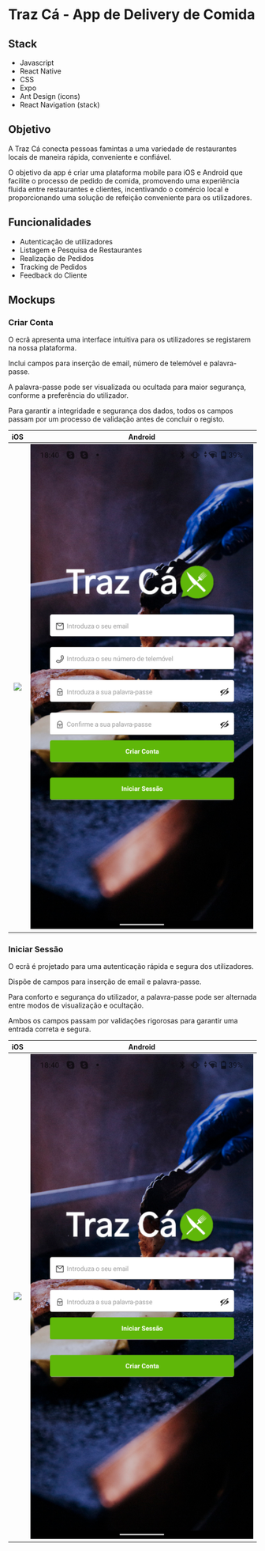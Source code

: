 # Traz Cá - App de Delivery de Comida



## Stack
- Javascript
- React Native
- CSS
- Expo
- Ant Design (icons)
- React Navigation (stack)


## Objetivo
A Traz Cá conecta pessoas famintas a uma variedade de restaurantes locais de maneira rápida, conveniente e confiável.

O objetivo da app é criar uma plataforma mobile para iOS e Android que facilite o processo de pedido de comida, promovendo uma experiência fluida entre restaurantes e clientes, incentivando o comércio local e proporcionando uma solução de refeição conveniente para os utilizadores.


## Funcionalidades
- Autenticação de utilizadores
- Listagem e Pesquisa de Restaurantes
- Realização de Pedidos
- Tracking de Pedidos
- Feedback do Cliente


## Mockups
### Criar Conta
O ecrã apresenta uma interface intuitiva para os utilizadores se registarem na nossa plataforma. 

Inclui campos para inserção de email, número de telemóvel e palavra-passe. 

A palavra-passe pode ser visualizada ou ocultada para maior segurança, conforme a preferência do utilizador. 

Para garantir a integridade e segurança dos dados, todos os campos passam por um processo de validação antes de concluir o registo.

iOS             |  Android
:-------------------------:|:-------------------------:
[<img src="/trazca/assets/mockupsIOS/createAccount.PNG" width="1000" />](/trazca/assets/mockupsIOS/createAccount.PNG) | [<img src="/trazca/assets/mockupsAndroid/createAccount.png" width="1000" />](/trazca/assets/mockupsAndroid/createAccount.png)


### Iniciar Sessão
O ecrã é projetado para uma autenticação rápida e segura dos utilizadores. 

Dispõe de campos para inserção de email e palavra-passe. 

Para conforto e segurança do utilizador, a palavra-passe pode ser alternada entre modos de visualização e ocultação. 

Ambos os campos passam por validações rigorosas para garantir uma entrada correta e segura.

iOS             |  Android
:-------------------------:|:-------------------------:
[<img src="/trazca/assets/mockupsIOS/login.PNG" width="1000" />](/trazca/assets/mockupsIOS/login.PNG) | [<img src="/trazca/assets/mockupsAndroid/login.png" width="1000" />](/trazca/assets/mockupsAndroid/login.png)
